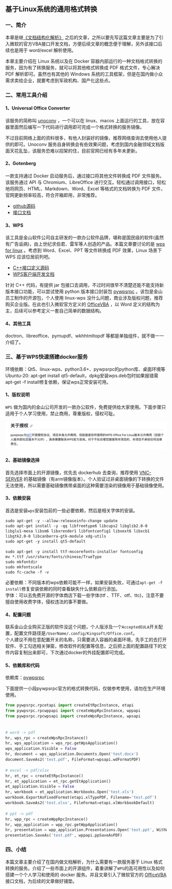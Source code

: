 ## 基于Linux系统的通用格式转换


### 一、简介
本章是继[《文档结构化解析》](https://mjtree.github.io/2023/11/03/文档结构化解析) 之后的文章，之所以要先写这篇文章主要是为了引入微软的官方VBA接口开发文档，方便后续文章的概念便于理解，另外该接口后续也是用于 word/excel 解析使用。  

本章主要介绍在 Linux 系统以及在 Docker 容器内部运行的一种文档格式转换的服务，因为有了转换服务，就可以将其他格式转换成 PDF 格式文件，专心解决 PDF 解析即可。虽然也有其他的 Windows 系统的工具框架，但是在国内做小众需求卖给企业，就要考虑到军政机构、国产化这些点。  


### 二、常用工具介绍

#### 1、Universal Office Converter
该服务的简称叫 [unoconv](https://github.com/unoconv/unoconv) ，一个可以在 linux、macos 上面运行的工具，放在容器里面然后编写一下代码进行调用即可完成一个格式转换的服务镜像。  

不过目前网络上面的资料很多，有他人封装好的镜像，推荐网络查询去使用他人提供的即可。Unoconv 服务自身转换会有些效果问题，考虑到国内金融领域文档版面天花乱坠，该服务恐难以招架的住，目前官网已经有多年未更新。  


#### 2、Gotenberg
一款支持通过 Docker 启动服务后，通过接口将其他文件转换成 PDF 文件服务。该服务通过 API 与 Chromium、LibreOffice 进行交互。轻松通过调用接口，轻松地将网页、HTML、Markdown、Word、Excel 等格式的文档转换为 PDF 文件，官网更新频率较高，符合开箱即用，非常推荐。  
* [github源码](https://github.com/gotenberg/gotenberg)  
* [接口文档](https://gotenberg.dev/docs/get-started/live-demo)  


#### 3、WPS
该工具是金山软件公司自主研发的一款办公软件品牌，堪称是国民级的软件(虽然有广告诟病)，由上世纪求伯君、雷军等人创造的产品。本篇文章要讨论的是 [wps for linux](https://linux.wps.cn/) 。考虑到 Word、Excel、PPT 等文件转换成 PDF 效果，Linux 场景下 WPS 应该位居前列吧。  
* [C++接口定义源码](https://zouyingfeng.coding.net/public/wps/wps/git/files/master/cpp)   
* [WPS客户端开发文档](https://open.wps.cn/docs/client/wpsLoad)   

针对 C++ 代码，有提供 jar 包接口去调用，不过时间很早不清楚还能不能支持新版本接口功能，可以尝试使用 python 版本接口封装包 [pywpsrpc](https://github.com/timxx/pywpsrpc) 。该包是金山员工制作的开源包，个人使用 linux-wps 没什么问题，商业涉及版权问题，推荐购买企业版。在此也引入微软官方定义的 [OfficeVBA](https://learn.microsoft.com/zh-cn/office/vba/api/overview/) ，以 Word 定义的结构为主，后续可以参考定义一套自己简单的数据结构。  


#### 4、其他工具
doctron、libreoffice、pymupdf、wkhhtmltopdf 等都是单独组件，就不做一一介绍了。  


### 三、基于WPS快速搭建docker服务

环境依赖：Qt5、linux-wps、python3.6+、pywpsrpc的python库、桌面环境等
Ubuntu-20: apt-get install qt5-default，dpkg安装wps.deb包时如果报错需apt-get -f install修复依赖，保证wps正常安装可用。 

#### 1、版权说明
`WPS` 做为国内的金山公司开发的一款办公软件，免费提供给大家使用。下面步骤只适用于个人学习使用，禁止商用，尊重版权，侵权可耻。  

![accredit](/img/article-img/2023/1108_1.jpg)  


#### 2、基础镜像选择
首先选择市面上的开源镜像，优先去 dockerhub 去查询，推荐使用 [VNC-SERVER](https://hub.docker.com/r/dorowu/ubuntu-desktop-lxde-vnc) 的基础镜像（有arm镜像版本）。个人验证过非桌面镜像的下转换的文件无法使用，所以需要基础镜像携带桌面的这种需要渲染的镜像用于基础镜像使用。  


#### 3、依赖安装
首选是安装`wps`安装包前的一些必要依赖，然后是相关字体的安装。  
```shell
sudo apt-get -y --allow-releaseinfo-change update
sudo apt-get install -y -qq libfreetype6 libcups2 libglib2.0-0 libglu1-mesa libsm6 libxrender1 libfontconfig1 libxext6 libxcb1 libgtk2.0-0 libcanberra-gtk-module xdg-utils
sudo apt-get -y install qt5-default

sudo apt-get -y install ttf-mscorefonts-installer fontconfig
mv *.ttf /usr/share/fonts/chinese/TrueType
sudo mkfontdir
sudo mkfontscale
sudo fc-cache -f -v
```

必要依赖：不同版本的wps依赖可能不一样，如果安装失败，可通过`apt-get -f install`修复安装依赖的同时查看缺失什么依赖自行添加。  
字体：可以去免费开源的字体商店下载一些字体(ttf 、TTF、otf、ttc)，注意不要擅自使用收费字体，侵权违法的事不要做。  


#### 4、配置问题
联系金山企业购买正版的软件没这个问题，个人版涉及一个`AcceptedEULA`开关配置，配置文件路径是`/UserName/.config/Kingsoft/Office.conf`。  
个人建议不用在意配置开关的名称，只需要进入容器的桌面环境，先手工的去打开软件、手工勾选相关弹窗，修改软件的配置等信息，之后把上面的配置路径下的文件内容复制出来即可，下次通过docker的外挂配置即可完成。  


#### 5、依赖库和代码
依赖库：[pywpsrpc](https://github.com/timxx/pywpsrpc)  

下面提供一小段pywpsrpc官方的格式转换代码，仅做参考使用，请勿在生产环境使用。  

```python
from pywpsrpc.rpcetapi import createEtRpcInstance, etapi
from pywpsrpc.rpcwppapi import createWppRpcInstance, wppapi
from pywpsrpc.rpcwpsapi import createWpsRpcInstance, wpsapi


# word -> pdf
hr, wps_rpc = createWpsRpcInstance()
hr, wps_application = wps_rpc.getWpsApplication()
wps_application.Visible = False
hr, document = wps_application.Documents.Open('test.docx')
document.SaveAs2('test.pdf', FileFormat=wpsapi.wdFormatPDF)

# excel -> pdf/xlsx
hr, et_rpc = createEtRpcInstance()
hr, et_application = et_rpc.getEtApplication()
et_application.Visible = False
hr, workbook = et_application.Workbooks.Open('test.xls')
workbook.ExportAsFixedFormat(etapi.xlTypePDF, Filename='test.pdf')
workbook.SaveAs2('test.xlsx', FileFormat=etapi.xlWorkbookDefault)

# ppt -> pdf
hr, wpp_rpc = createWppRpcInstance()
hr, wpp_application = wpp_rpc.getWppApplication()
hr, presentation = wpp_application.Presentations.Open('test.ppt', WithWindow=False)
presentation.SaveAs('test.pdf', wppapi.ppSaveAsPDF)
```


### 四、小结
本篇文章主要介绍了在国内做文档解析，为什么需要有一款服务基于 Linux 格式转换的服务。介绍了一些市面上的开源组件，着重讲解了`WPS`的高可用性以及如何搭建一个个人学习和使用的 docker 服务。并且文章引入了微软官方的 [OfficeVBA](https://learn.microsoft.com/zh-cn/office/vba/api/overview/) 接口文档，为后续的文章做好铺垫。  

